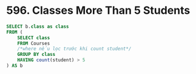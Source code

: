 # 596. Classes More Than 5 Students

```sql
SELECT b.class as class
FROM (
    SELECT class
    FROM Courses
    /*where nếu lọc trước khi count student*/
    GROUP BY class
    HAVING count(student) > 5
) AS b
```
